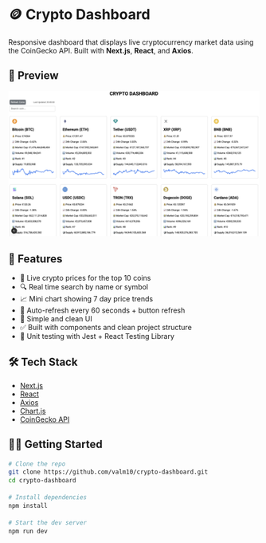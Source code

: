 # 🪙 Crypto Dashboard

Responsive dashboard that displays live cryptocurrency market data using the CoinGecko API. Built with **Next.js**, **React**, and **Axios**.

## 📸 Preview

![screenshot](crypto-dashboard/public/screenshot.png) <!-- You can add a screenshot here -->

## 🚀 Features

- 🔄 Live crypto prices for the top 10 coins
- 🔍 Real time search by name or symbol
- 📈 Mini chart showing 7 day price trends
- 🔁 Auto-refresh every 60 seconds + button refresh
- 📱 Simple and clean UI
- ✅ Built with components and clean project structure
- 🧪 Unit testing with Jest + React Testing Library

## 🛠️ Tech Stack

- [Next.js](https://nextjs.org/)
- [React](https://react.dev/)
- [Axios](https://axios-http.com/)
- [Chart.js](https://www.chartjs.org/)
- [CoinGecko API](https://www.coingecko.com/en/api)

## 🧑‍💻 Getting Started

```bash
# Clone the repo
git clone https://github.com/valm10/crypto-dashboard.git
cd crypto-dashboard

# Install dependencies
npm install

# Start the dev server
npm run dev
```

